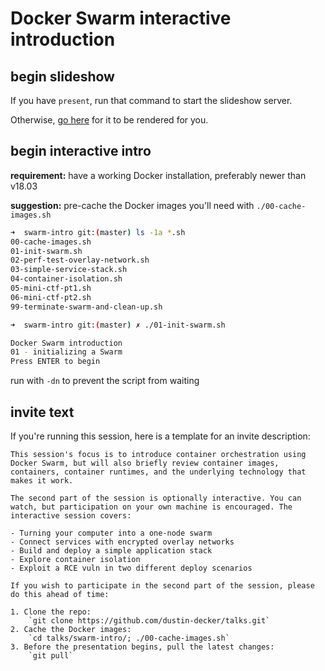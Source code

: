 # Docker Swarm interactive introduction

## begin slideshow

If you have `present`, run that command to start the slideshow server.

Otherwise, [go here](https://talks.godoc.org/github.com/dustin-decker/talks/swarm-intro/intro-to-swarm.slide
) for it to be rendered for you.

## begin interactive intro

**requirement:** have a working Docker installation, preferably newer than v18.03

**suggestion:** pre-cache the Docker images you'll need with `./00-cache-images.sh`

```bash
➜  swarm-intro git:(master) ls -1a *.sh
00-cache-images.sh
01-init-swarm.sh
02-perf-test-overlay-network.sh
03-simple-service-stack.sh
04-container-isolation.sh
05-mini-ctf-pt1.sh
06-mini-ctf-pt2.sh
99-terminate-swarm-and-clean-up.sh

➜  swarm-intro git:(master) ✗ ./01-init-swarm.sh

Docker Swarm introduction
01 - initializing a Swarm
Press ENTER to begin
```

run with `-dn` to prevent the script from waiting

## invite text

If you're running this session, here is a template for an invite description:

```
This session's focus is to introduce container orchestration using Docker Swarm, but will also briefly review container images, containers, container runtimes, and the underlying technology that makes it work.

The second part of the session is optionally interactive. You can watch, but participation on your own machine is encouraged. The interactive session covers:

- Turning your computer into a one-node swarm
- Connect services with encrypted overlay networks
- Build and deploy a simple application stack
- Explore container isolation
- Exploit a RCE vuln in two different deploy scenarios

If you wish to participate in the second part of the session, please do this ahead of time:

1. Clone the repo: 
    `git clone https://github.com/dustin-decker/talks.git`
2. Cache the Docker images: 
    `cd talks/swarm-intro/; ./00-cache-images.sh`
3. Before the presentation begins, pull the latest changes:
    `git pull`
```